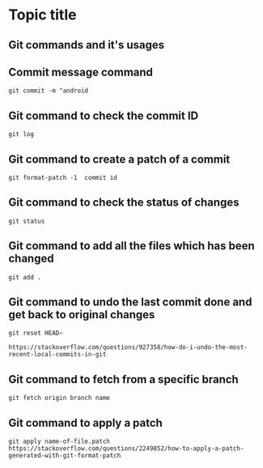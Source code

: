 # Topic title

## Git commands and it's usages 



## Commit message command
`git commit -m "android`

## Git command to check the commit ID
`git log`


## Git command to create a patch of a commit
`git format-patch -1  commit id`


## Git command to check the status of changes
`git status`

## Git command to add all the files which has been changed 
`git add .`

## Git command to undo the last commit done and get back to original changes 
`git reset HEAD~`

`https://stackoverflow.com/questions/927358/how-do-i-undo-the-most-recent-local-commits-in-git`

## Git command to fetch from a specific branch 
`git fetch origin branch name`


## Git command to apply a patch 
`git apply name-of-file.patch`
`https://stackoverflow.com/questions/2249852/how-to-apply-a-patch-generated-with-git-format-patch`

